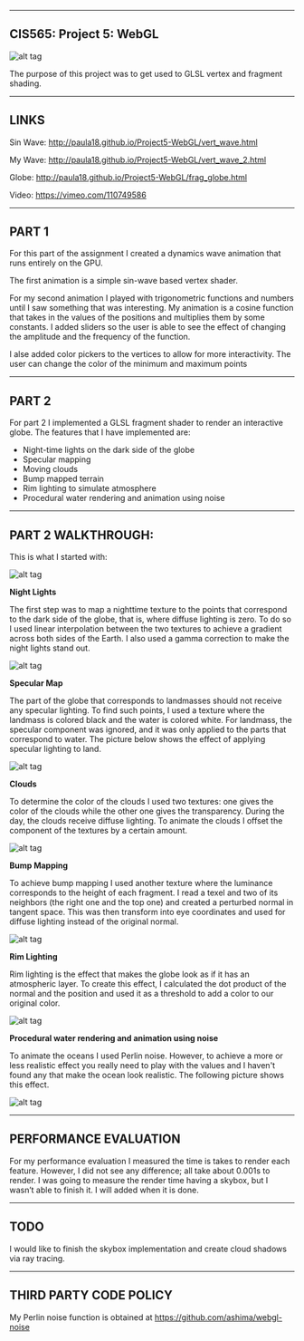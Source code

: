 ﻿-------------------------------------------------------------------------------
CIS565: Project 5: WebGL
-------------------------------------------------------------------------------

![alt tag](https://github.com/paula18/Project5-WebGL/blob/master/all.PNG)


The purpose of this project was to get used to GLSL vertex and fragment shading.

-------------------------------------------------------------------------------
LINKS
-------------------------------------------------------------------------------

Sin Wave: http://paula18.github.io/Project5-WebGL/vert_wave.html

My Wave: http://paula18.github.io/Project5-WebGL/vert_wave_2.html

Globe: http://paula18.github.io/Project5-WebGL/frag_globe.html

Video: https://vimeo.com/110749586

-------------------------------------------------------------------------------
PART 1 
-------------------------------------------------------------------------------

For this part of the assignment I created a dynamics wave animation that runs 
entirely on the GPU. 

The first animation is a simple sin-wave based vertex shader.

For my second animation I played with trigonometric functions and numbers
until I saw something that was interesting. My animation is a cosine function that 
takes in the values of the positions and multiplies them by some constants. 
I added sliders so the user is able to see the effect of changing the amplitude and the frequency of the function. 

I alse added color pickers to the vertices to allow for more interactivity. The user 
can change the color of the minimum and maximum points

-------------------------------------------------------------------------------
PART 2 
-------------------------------------------------------------------------------
For part 2 I implemented a GLSL fragment shader to render an interactive globe. The features 
that I have implemented are: 

* Night-time lights on the dark side of the globe
* Specular mapping
* Moving clouds
* Bump mapped terrain
* Rim lighting to simulate atmosphere
* Procedural water rendering and animation using noise 

-------------------------------------------------------------------------------
PART 2 WALKTHROUGH:
-------------------------------------------------------------------------------
This is what I started with: 

![alt tag](https://github.com/paula18/Project5-WebGL/blob/master/first.PNG)


**Night Lights**

The first step was to map a nighttime texture to the points that correspond to the 
dark side of the globe, that is, where diffuse lighting is zero. 
To do so I used linear interpolation between the two textures to achieve a gradient 
across both sides of the Earth. I also used a gamma correction to make the night lights stand out.

![alt tag](https://github.com/paula18/Project5-WebGL/blob/master/second.PNG)


**Specular Map** 

The part of the globe that corresponds to landmasses should not receive any specular lighting.
To find such points, I used a texture where the landmass is colored black and the water is colored white.
For landmass, the specular component was ignored, and it was only applied to the parts that correspond to water. 
The picture below shows the effect of applying specular lighting to land. 

![alt tag](https://github.com/paula18/Project5-WebGL/blob/master/spec.PNG)

**Clouds**

To determine the color of the clouds I used two textures: one gives the color of the clouds
 while the other one gives the transparency. During the day, the clouds receive diffuse lighting. 
To animate the clouds I  offset the component of the textures by a certain amount. 

![alt tag](https://github.com/paula18/Project5-WebGL/blob/master/fifth.PNG)

**Bump Mapping**

To achieve bump mapping I used another texture where the luminance corresponds to the 
height of each fragment. I read a texel and two of its neighbors (the right one and the top one) 
and created a perturbed normal in tangent space. This was then transform into eye coordinates and 
used for diffuse lighting instead of the original normal. 

![alt tag](https://github.com/paula18/Project5-WebGL/blob/master/six.PNG)

**Rim Lighting**

Rim lighting is the effect that makes the globe look as if it has an atmospheric layer.
To create this effect, I calculated the dot product of the normal and the position and used it as a 
threshold to add a color to our original color. 

![alt tag](https://github.com/paula18/Project5-WebGL/blob/master/seven.PNG)

**Procedural water rendering and animation using noise**

To animate the oceans I used Perlin noise. However, to achieve a more or less realistic effect 
you really need to play with the values and I haven't found any that make the ocean look realistic.
The following picture shows this effect. 

![alt tag](https://github.com/paula18/Project5-WebGL/blob/master/water.PNG)

-------------------------------------------------------------------------------
PERFORMANCE EVALUATION
-------------------------------------------------------------------------------
For my performance evaluation I measured the time is takes to render each feature. 
However, I did not see any difference; all take about 0.001s to render. I was going to measure the render
time having a skybox, but I wasn’t able to finish it. I will added when it is done.

-------------------------------------------------------------------------------
TODO
-------------------------------------------------------------------------------
I would like to finish the skybox implementation and create cloud shadows via ray tracing. 

-------------------------------------------------------------------------------
THIRD PARTY CODE POLICY
-------------------------------------------------------------------------------
My Perlin noise function is obtained at https://github.com/ashima/webgl-noise
 
